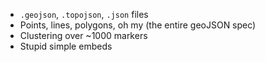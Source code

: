 ---
---

* `.geojson`, `.topojson`, `.json` files
* Points, lines, polygons, oh my (the entire geoJSON spec) 
* Clustering over ~1000 markers
* Stupid simple embeds

